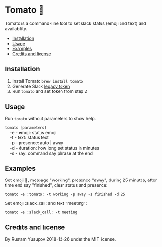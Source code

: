 # Tomato :tomato:

Tomato is a command-line tool to set slack status (emoji and text) and availability.

- [Installation](#installation)
- [Usage](#usage)
- [Examples](#examples)
- [Credits and license](#credits-and-license)

## Installation

1. Install Tomato `brew install tomato`
2. Generate Slack [legacy token](https://api.slack.com/custom-integrations/legacy-tokens)
3. Run `tomato` and set token from step 2

## Usage

Run `tomato` without parameters to show help.

`tomato [parameters]`  
&nbsp;&nbsp;&nbsp;&nbsp;-e - emoji: status emoji  
&nbsp;&nbsp;&nbsp;&nbsp;-t - text: status text  
&nbsp;&nbsp;&nbsp;&nbsp;-p - presence: auto | away  
&nbsp;&nbsp;&nbsp;&nbsp;-d - duration: how long set status in minutes  
&nbsp;&nbsp;&nbsp;&nbsp;-s - say: command say phrase at the end

## Examples

Set emoji :tomato:, message "working", presence "away", during 25 minutes, after time end say "finished", clear status and presence:

```
tomato -e :tomato: -t working -p away -s finished -d 25
```

Set emoji :slack_call: and text "meeting":

```
tomato -e :slack_call: -t meeting
```

## Credits and license

By Rustam Yusupov 2018-12-26 under the MIT license.
